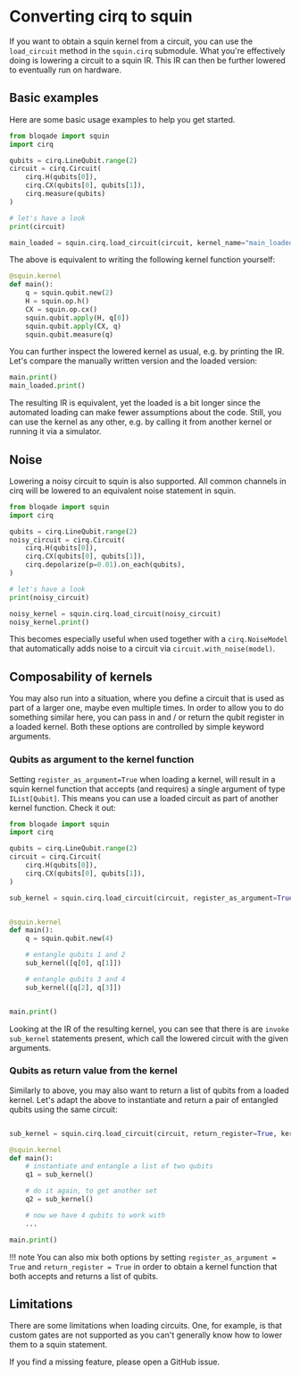 # Converting cirq to squin

If you want to obtain a squin kernel from a circuit, you can use the `load_circuit` method in the `squin.cirq` submodule.
What you're effectively doing is lowering a circuit to a squin IR.
This IR can then be further lowered to eventually run on hardware.

## Basic examples

Here are some basic usage examples to help you get started.

```python
from bloqade import squin
import cirq

qubits = cirq.LineQubit.range(2)
circuit = cirq.Circuit(
    cirq.H(qubits[0]),
    cirq.CX(qubits[0], qubits[1]),
    cirq.measure(qubits)
)

# let's have a look
print(circuit)

main_loaded = squin.cirq.load_circuit(circuit, kernel_name="main_loaded")
```

The above is equivalent to writing the following kernel function yourself:

```python
@squin.kernel
def main():
    q = squin.qubit.new(2)
    H = squin.op.h()
    CX = squin.op.cx()
    squin.qubit.apply(H, q[0])
    squin.qubit.apply(CX, q)
    squin.qubit.measure(q)
```

You can further inspect the lowered kernel as usual, e.g. by printing the IR.
Let's compare the manually written version and the loaded version:

```python
main.print()
main_loaded.print()
```

The resulting IR is equivalent, yet the loaded is a bit longer since the automated loading can make fewer assumptions about the code.
Still, you can use the kernel as any other, e.g. by calling it from another kernel or running it via a simulator.

## Noise

Lowering a noisy circuit to squin is also supported.
All common channels in cirq will be lowered to an equivalent noise statement in squin.

```python
from bloqade import squin
import cirq

qubits = cirq.LineQubit.range(2)
noisy_circuit = cirq.Circuit(
    cirq.H(qubits[0]),
    cirq.CX(qubits[0], qubits[1]),
    cirq.depolarize(p=0.01).on_each(qubits),
)

# let's have a look
print(noisy_circuit)

noisy_kernel = squin.cirq.load_circuit(noisy_circuit)
noisy_kernel.print()
```

This becomes especially useful when used together with a `cirq.NoiseModel` that automatically adds noise to a circuit via `circuit.with_noise(model)`.

## Composability of kernels

You may also run into a situation, where you define a circuit that is used as part of a larger one, maybe even multiple times.
In order to allow you to do something similar here, you can pass in and / or return the qubit register in a loaded kernel.
Both these options are controlled by simple keyword arguments.

### Qubits as argument to the kernel function

Setting `register_as_argument=True` when loading a kernel, will result in a squin kernel function that accepts (and requires) a single argument of type `IList[Qubit]`.
This means you can use a loaded circuit as part of another kernel function.
Check it out:

```python
from bloqade import squin
import cirq

qubits = cirq.LineQubit.range(2)
circuit = cirq.Circuit(
    cirq.H(qubits[0]),
    cirq.CX(qubits[0], qubits[1]),
)

sub_kernel = squin.cirq.load_circuit(circuit, register_as_argument=True, kernel_name="sub_kernel")


@squin.kernel
def main():
    q = squin.qubit.new(4)

    # entangle qubits 1 and 2
    sub_kernel([q[0], q[1]])

    # entangle qubits 3 and 4
    sub_kernel([q[2], q[3]])


main.print()
```

Looking at the IR of the resulting kernel, you can see that there is are `invoke sub_kernel` statements present, which call the lowered circuit with the given arguments.

### Qubits as return value from the kernel

Similarly to above, you may also want to return a list of qubits from a loaded kernel.
Let's adapt the above to instantiate and return a pair of entangled qubits using the same circuit:

```python

sub_kernel = squin.cirq.load_circuit(circuit, return_register=True, kernel_name="sub_kernel")

@squin.kernel
def main():
    # instantiate and entangle a list of two qubits
    q1 = sub_kernel()

    # do it again, to get another set
    q2 = sub_kernel()

    # now we have 4 qubits to work with
    ...

main.print()
```


!!! note
    You can also mix both options by setting `register_as_argument = True` and `return_register = True` in order to obtain a kernel function that both accepts and returns a list of qubits.


## Limitations

There are some limitations when loading circuits.
One, for example, is that custom gates are not supported as you can't generally know how to lower them to a squin statement.

If you find a missing feature, please open a GitHub issue.
